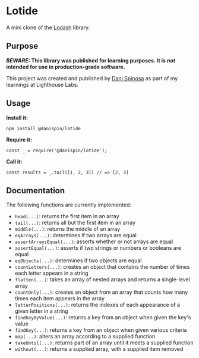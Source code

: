 # Lotide

A mini clone of the [Lodash](https://lodash.com) library.

## Purpose

**_BEWARE:_ This library was published for learning purposes. It is _not_ intended for use in production-grade software.**

This project was created and published by [Dani Spinosa](https://github.com/danispinxo) as part of my learnings at Lighthouse Labs. 

## Usage

**Install it:**

`npm install @danispin/lotide`

**Require it:**

`const _ = require('@danispin/lotide');`

**Call it:**

`const results = _.tail([1, 2, 3]) // => [2, 3]`

## Documentation

The following functions are currently implemented:

* `head(...)`: returns the first item in an array
* `tail(...)`: returns all but the first item in an array
* `middle(...)`: returns the middle of an array
* `eqArrays(...)`: determines if two arrays are equal
* `assertArraysEqual(...)`: asserts whether or not arrays are equal
* `assertEqual(...)`: asserts if two strings or numbers or booleans are equal
* `eqObjects(...)`: determines if two objects are equal
* `countLetters(...)`: creates an object that contains the number of times each letter appears in a string
* `flatten(...)`: takes an array of nested arrays and returns a single-level array
* `countOnly(...)`: creates an object from an array that counts how many times each item appears in the array
* `letterPositions(...)`: returns the indexes of each appearance of a given letter in a string
* `findKeyByValue(...)`: returns a key from an object when given the key's value
* `findKey(...)`: returns a key from an object when given various criteria
* `map(...)`: alters an array according to a supplied function
* `takeUntil(...)`: returns part of an array until it meets a supplied function
* `without(...)`: returns a supplied array, with a supplied item removed